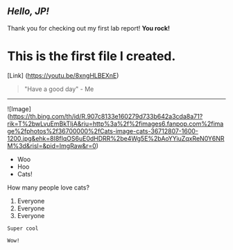 
## *Hello, JP!*

Thank you for checking out my first lab report!
**You rock!**

# This is the first file I created. 

[Link] (https://youtu.be/8xngHLBEXnE)

> "Have a good day" - Me

---

![Image] (https://th.bing.com/th/id/R.907c8133e160279d733b642a3cda8a71?rik=T%2bwLvuEmBkTIjA&riu=http%3a%2f%2fimages6.fanpop.com%2fimage%2fphotos%2f36700000%2fCats-image-cats-36712807-1600-1200.jpg&ehk=8I8fIqOS6uE0dHDRR%2be4Wg5E%2bAoYYiuZqxReN0Y6NRM%3d&risl=&pid=ImgRaw&r=0)

- Woo
- Hoo
- Cats!

How many people love cats?
1. Everyone
2. Everyone
3. Everyone

`Super cool`

```
Wow!
```


